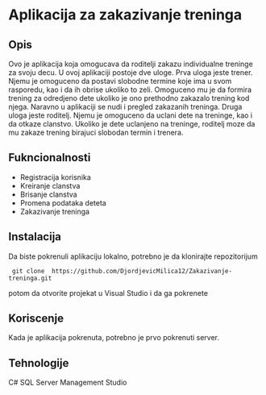 # Aplikacija za zakazivanje treninga

## Opis
Ovo je aplikacija koja omogucava da roditelji zakazu individualne treninge za svoju decu.
U ovoj aplikaciji postoje dve uloge.
Prva uloga jeste trener. Njemu je omoguceno da postavi slobodne termine koje ima u svom rasporedu, kao i da ih obrise ukoliko to zeli.
Omoguceno mu je da formira trening za odredjeno dete ukoliko je ono prethodno zakazalo trening kod njega. Naravno u aplikaciji se nudi i pregled zakazanih treninga.
Druga uloga jeste roditelj. Njemu je omoguceno da uclani dete na treninge, kao i da otkaze clanstvo. Ukoliko je dete uclanjeno na treninge, roditelj moze da mu zakaze trening birajuci slobodan termin i trenera.

## Fukncionalnosti
- Registracija korisnika
- Kreiranje clanstva
- Brisanje clanstva
- Promena podataka deteta
- Zakazivanje treninga

## Instalacija
Da biste pokrenuli aplikaciju lokalno, potrebno je da klonirajte repozitorijum
   ```
    git clone  https://github.com/DjordjevicMilica12/Zakazivanje-treninga.git
   ```
potom da otvorite projekat u Visual Studio i da ga pokrenete


## Koriscenje
Kada je aplikacija pokrenuta, potrebno je prvo pokrenuti server.

## Tehnologije
C#
SQL Server Management Studio


